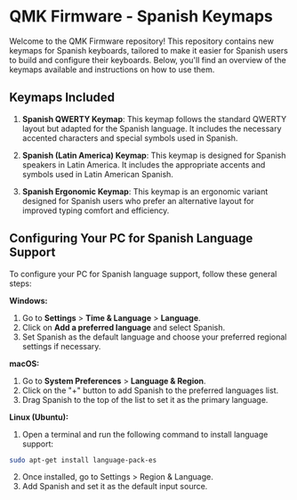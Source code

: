 # QMK Firmware - Spanish Keymaps

Welcome to the QMK Firmware repository! This repository contains new keymaps for Spanish keyboards, tailored to make it easier for Spanish users to build and configure their keyboards. Below, you'll find an overview of the keymaps available and instructions on how to use them.

## Keymaps Included

1. **Spanish QWERTY Keymap**: This keymap follows the standard QWERTY layout but adapted for the Spanish language. It includes the necessary accented characters and special symbols used in Spanish.

2. **Spanish (Latin America) Keymap**: This keymap is designed for Spanish speakers in Latin America. It includes the appropriate accents and symbols used in Latin American Spanish.

3. **Spanish Ergonomic Keymap**: This keymap is an ergonomic variant designed for Spanish users who prefer an alternative layout for improved typing comfort and efficiency.

## Configuring Your PC for Spanish Language Support

To configure your PC for Spanish language support, follow these general steps:

**Windows:**

1. Go to **Settings** > **Time & Language** > **Language**.
2. Click on **Add a preferred language** and select Spanish.
3. Set Spanish as the default language and choose your preferred regional settings if necessary.

**macOS:**

1. Go to **System Preferences** > **Language & Region**.
2. Click on the "+" button to add Spanish to the preferred languages list.
3. Drag Spanish to the top of the list to set it as the primary language.

**Linux (Ubuntu):**

1. Open a terminal and run the following command to install language support:

```bash
sudo apt-get install language-pack-es
```

2. Once installed, go to Settings > Region & Language.
3. Add Spanish and set it as the default input source.
